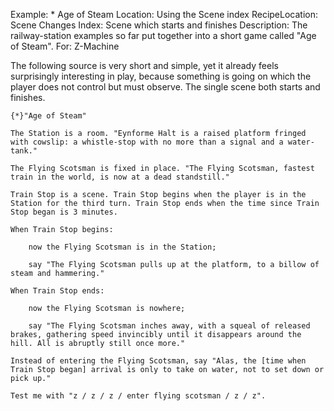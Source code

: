 Example: * Age of Steam
Location: Using the Scene index
RecipeLocation: Scene Changes
Index: Scene which starts and finishes
Description: The railway-station examples so far put together into a short game called "Age of Steam".
For: Z-Machine

  
The following source is very short and simple, yet it already feels surprisingly interesting in play, because something is going on which the player does not control but must observe. The single scene both starts and finishes.

  

``` inform7
{*}"Age of Steam"

The Station is a room. "Eynforme Halt is a raised platform fringed with cowslip: a whistle-stop with no more than a signal and a water-tank."

The Flying Scotsman is fixed in place. "The Flying Scotsman, fastest train in the world, is now at a dead standstill."

Train Stop is a scene. Train Stop begins when the player is in the Station for the third turn. Train Stop ends when the time since Train Stop began is 3 minutes.

When Train Stop begins:

	now the Flying Scotsman is in the Station;

	say "The Flying Scotsman pulls up at the platform, to a billow of steam and hammering."

When Train Stop ends:

	now the Flying Scotsman is nowhere;

	say "The Flying Scotsman inches away, with a squeal of released brakes, gathering speed invincibly until it disappears around the hill. All is abruptly still once more."

Instead of entering the Flying Scotsman, say "Alas, the [time when Train Stop began] arrival is only to take on water, not to set down or pick up."

Test me with "z / z / z / enter flying scotsman / z / z".
```

